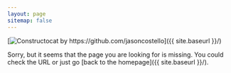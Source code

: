 ```yaml
---
layout: page
sitemap: false
---
```

[<img src="{{ site.baseurl }}/images/404.jpg" alt="Constructocat by https://github.com/jasoncostello" />]({{ site.baseurl }}/)

Sorry, but it seems that the page you are looking for is missing. You could check the URL or just go [back to the homepage]({{ site.baseurl }}/).
